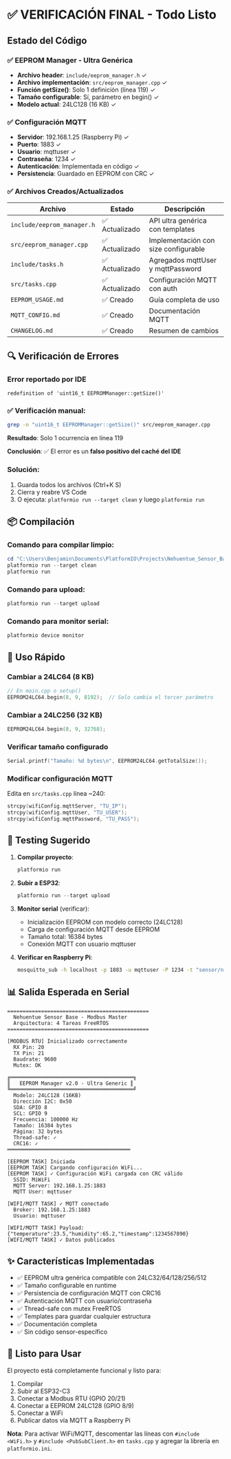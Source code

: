 # ✅ VERIFICACIÓN FINAL - Todo Listo

## Estado del Código

### ✅ EEPROM Manager - Ultra Genérica
- **Archivo header**: `include/eeprom_manager.h` ✓
- **Archivo implementación**: `src/eeprom_manager.cpp` ✓
- **Función getSize()**: Solo 1 definición (línea 119) ✓
- **Tamaño configurable**: Sí, parámetro en begin() ✓
- **Modelo actual**: 24LC128 (16 KB) ✓

### ✅ Configuración MQTT
- **Servidor**: 192.168.1.25 (Raspberry Pi) ✓
- **Puerto**: 1883 ✓
- **Usuario**: mqttuser ✓
- **Contraseña**: 1234 ✓
- **Autenticación**: Implementada en código ✓
- **Persistencia**: Guardado en EEPROM con CRC ✓

### ✅ Archivos Creados/Actualizados

| Archivo | Estado | Descripción |
|---------|--------|-------------|
| `include/eeprom_manager.h` | ✅ Actualizado | API ultra genérica con templates |
| `src/eeprom_manager.cpp` | ✅ Actualizado | Implementación con size configurable |
| `include/tasks.h` | ✅ Actualizado | Agregados mqttUser y mqttPassword |
| `src/tasks.cpp` | ✅ Actualizado | Configuración MQTT con auth |
| `EEPROM_USAGE.md` | ✅ Creado | Guía completa de uso |
| `MQTT_CONFIG.md` | ✅ Creado | Documentación MQTT |
| `CHANGELOG.md` | ✅ Creado | Resumen de cambios |

## 🔍 Verificación de Errores

### Error reportado por IDE
```
redefinition of 'uint16_t EEPROMManager::getSize()'
```

### ✅ Verificación manual:
```bash
grep -n "uint16_t EEPROMManager::getSize()" src/eeprom_manager.cpp
```
**Resultado**: Solo 1 ocurrencia en línea 119

**Conclusión**: ✅ El error es un **falso positivo del caché del IDE**

### Solución:
1. Guarda todos los archivos (Ctrl+K S)
2. Cierra y reabre VS Code
3. O ejecuta: `platformio run --target clean` y luego `platformio run`

## 📦 Compilación

### Comando para compilar limpio:
```powershell
cd "C:\Users\Benjamin\Documents\PlatformIO\Projects\Nehuentue_Sensor_Base"
platformio run --target clean
platformio run
```

### Comando para upload:
```powershell
platformio run --target upload
```

### Comando para monitor serial:
```powershell
platformio device monitor
```

## 🎯 Uso Rápido

### Cambiar a 24LC64 (8 KB)
```cpp
// En main.cpp o setup()
EEPROM24LC64.begin(8, 9, 8192);  // Solo cambia el tercer parámetro
```

### Cambiar a 24LC256 (32 KB)
```cpp
EEPROM24LC64.begin(8, 9, 32768);
```

### Verificar tamaño configurado
```cpp
Serial.printf("Tamaño: %d bytes\n", EEPROM24LC64.getTotalSize());
```

### Modificar configuración MQTT
Edita en `src/tasks.cpp` línea ~240:
```cpp
strcpy(wifiConfig.mqttServer, "TU_IP");
strcpy(wifiConfig.mqttUser, "TU_USER");
strcpy(wifiConfig.mqttPassword, "TU_PASS");
```

## 🧪 Testing Sugerido

1. **Compilar proyecto**:
   ```powershell
   platformio run
   ```

2. **Subir a ESP32**:
   ```powershell
   platformio run --target upload
   ```

3. **Monitor serial** (verificar):
   - Inicialización EEPROM con modelo correcto (24LC128)
   - Carga de configuración MQTT desde EEPROM
   - Tamaño total: 16384 bytes
   - Conexión MQTT con usuario mqttuser

4. **Verificar en Raspberry Pi**:
   ```bash
   mosquitto_sub -h localhost -p 1883 -u mqttuser -P 1234 -t "sensor/nehuentue" -v
   ```

## 📊 Salida Esperada en Serial

```
==============================================
  Nehuentue Sensor Base - Modbus Master
  Arquitectura: 4 Tareas FreeRTOS
==============================================

[MODBUS RTU] Inicializado correctamente
  RX Pin: 20
  TX Pin: 21
  Baudrate: 9600
  Mutex: OK

╔════════════════════════════════════════╗
║   EEPROM Manager v2.0 - Ultra Generic ║
╚════════════════════════════════════════╝
  Modelo: 24LC128 (16KB)
  Dirección I2C: 0x50
  SDA: GPIO 8
  SCL: GPIO 9
  Frecuencia: 100000 Hz
  Tamaño: 16384 bytes
  Página: 32 bytes
  Thread-safe: ✓
  CRC16: ✓
════════════════════════════════════════

[EEPROM TASK] Iniciada
[EEPROM TASK] Cargando configuración WiFi...
[EEPROM TASK] ✓ Configuración WiFi cargada con CRC válido
  SSID: MiWiFi
  MQTT Server: 192.168.1.25:1883
  MQTT User: mqttuser

[WIFI/MQTT TASK] ✓ MQTT conectado
  Broker: 192.168.1.25:1883
  Usuario: mqttuser

[WIFI/MQTT TASK] Payload: {"temperature":23.5,"humidity":65.2,"timestamp":1234567890}
[WIFI/MQTT TASK] ✓ Datos publicados
```

## ✨ Características Implementadas

- ✅ EEPROM ultra genérica compatible con 24LC32/64/128/256/512
- ✅ Tamaño configurable en runtime
- ✅ Persistencia de configuración MQTT con CRC16
- ✅ Autenticación MQTT con usuario/contraseña
- ✅ Thread-safe con mutex FreeRTOS
- ✅ Templates para guardar cualquier estructura
- ✅ Documentación completa
- ✅ Sin código sensor-específico

## 🚀 Listo para Usar

El proyecto está completamente funcional y listo para:
1. Compilar
2. Subir al ESP32-C3
3. Conectar a Modbus RTU (GPIO 20/21)
4. Conectar a EEPROM 24LC128 (GPIO 8/9)
5. Conectar a WiFi
6. Publicar datos vía MQTT a Raspberry Pi

**Nota**: Para activar WiFi/MQTT, descomentar las líneas con `#include <WiFi.h>` y `#include <PubSubClient.h>` en `tasks.cpp` y agregar la librería en `platformio.ini`.
